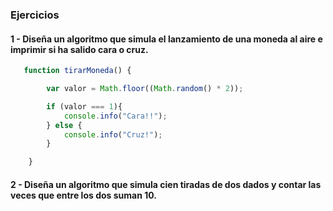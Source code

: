 ### Ejercicios
#### 1 - Diseña un algoritmo que simula el lanzamiento de una moneda al aire e imprimir si ha salido cara o cruz.

```js
   function tirarMoneda() {

        var valor = Math.floor((Math.random() * 2));

        if (valor === 1){
            console.info("Cara!!");
        } else {
            console.info("Cruz!");
        }

    }
 ```
 #### 2 - Diseña un algoritmo que simula cien tiradas de dos dados y contar las veces que entre los dos suman 10.
 
 ```js

```

